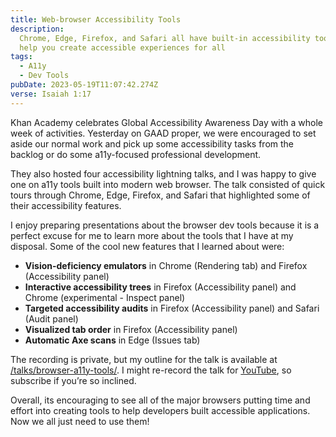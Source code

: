 ```yaml
---
title: Web-browser Accessibility Tools
description:
  Chrome, Edge, Firefox, and Safari all have built-in accessibility tools to
  help you create accessible experiences for all
tags:
  - A11y
  - Dev Tools
pubDate: 2023-05-19T11:07:42.274Z
verse: Isaiah 1:17
---
```


Khan Academy celebrates Global Accessibility Awareness Day with a whole week of
activities. Yesterday on GAAD proper, we were encouraged to set aside our normal
work and pick up some accessibility tasks from the backlog or do some
a11y-focused professional development.

They also hosted four accessibility lightning talks, and I was happy to give one
on a11y tools built into modern web browser. The talk consisted of quick tours
through Chrome, Edge, Firefox, and Safari that highlighted some of their
accessibility features.

I enjoy preparing presentations about the browser dev tools because it is a
perfect excuse for me to learn more about the tools that I have at my disposal.
Some of the cool new features that I learned about were:

- **Vision-deficiency emulators** in Chrome (Rendering tab) and Firefox
  (Accessibility panel)
- **Interactive accessibility trees** in Firefox (Accessibility panel) and
  Chrome (experimental - Inspect panel)
- **Targeted accessibility audits** in Firefox (Accessibility panel) and Safari
  (Audit panel)
- **Visualized tab order** in Firefox (Accessibility panel)
- **Automatic Axe scans** in Edge (Issues tab)

The recording is private, but my outline for the talk is available at
[/talks/browser-a11y-tools/](/talks/browser-a11y-tools). I might re-record the
talk for [YouTube](https://youtube.com/@seanmcp), so subscribe if you’re so
inclined.

Overall, its encouraging to see all of the major browsers putting time and
effort into creating tools to help developers built accessible applications. Now
we all just need to use them!
